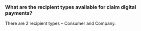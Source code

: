 ### What are the recipient types available for claim digital payments?

There are 2 recipient types – Consumer and Company.
